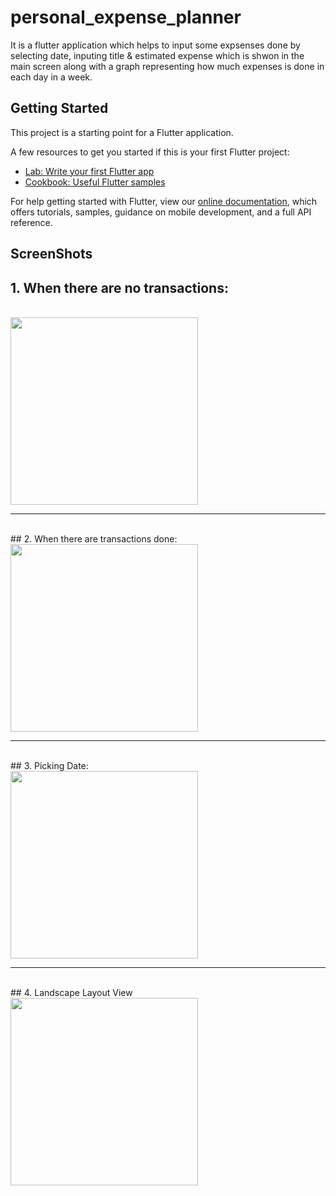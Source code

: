 # personal_expense_planner

It is a flutter application which helps to input some expsenses done by selecting date, inputing title & estimated expense which is shwon in the main screen along with a graph representing how much expenses is done in each day in a week.

## Getting Started

This project is a starting point for a Flutter application.

A few resources to get you started if this is your first Flutter project:

- [Lab: Write your first Flutter app](https://flutter.dev/docs/get-started/codelab)
- [Cookbook: Useful Flutter samples](https://flutter.dev/docs/cookbook)

For help getting started with Flutter, view our
[online documentation](https://flutter.dev/docs), which offers tutorials,
samples, guidance on mobile development, and a full API reference.


## ScreenShots

## 1. When there are no transactions:
<br>
<img src = "https://user-images.githubusercontent.com/47735067/146673098-d542f791-8d04-4dc5-a9d3-a88a93b5467e.png" width = "300">
<br>
<hr>
<br>
## 2. When there are transactions done:
<br>
<img src = "https://user-images.githubusercontent.com/47735067/146734626-98f1659e-39e1-4027-aaab-feb65072e5e3.png" width = "300">
<br>
<hr>
<br>
## 3. Picking Date:
<br>
<img src = "https://user-images.githubusercontent.com/47735067/146731033-952c6591-3f88-4727-9cde-beb71aa1a6e8.png" width = "300">
<br>
<hr>
<br>
## 4. Landscape Layout View
<br>
<img src = "https://user-images.githubusercontent.com/47735067/148568464-0b559d86-78e1-4e4d-b231-4914c9b73f0d.png" width = "300">
<br>
